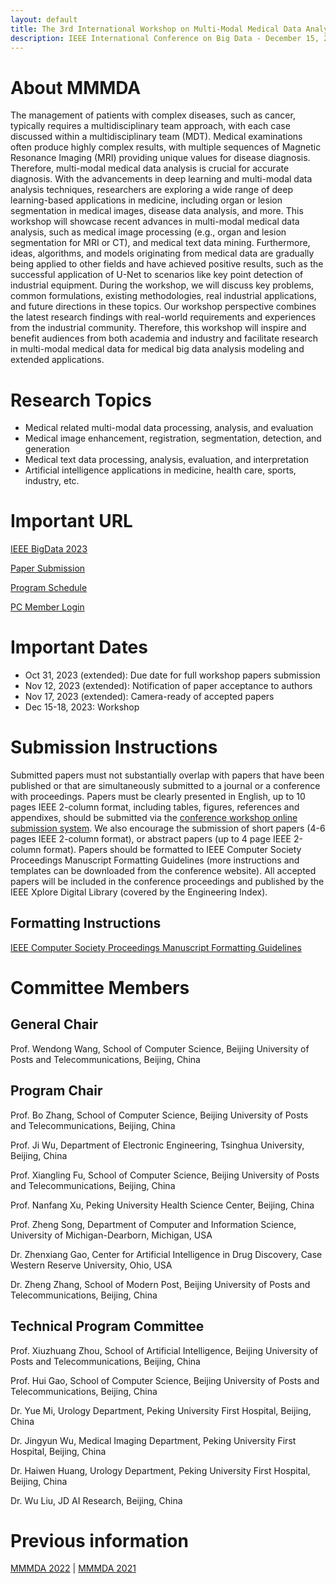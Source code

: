 ```yaml
---
layout: default
title: The 3rd International Workshop on Multi-Modal Medical Data Analysis
description: IEEE International Conference on Big Data - December 15, 2023, Sorrento, Italy
---
```


# About MMMDA

The management of patients with complex diseases, such as cancer, typically requires a multidisciplinary team approach, with each case discussed within a multidisciplinary team (MDT). Medical examinations often produce highly complex results, with multiple sequences of Magnetic Resonance Imaging (MRI) providing unique values for disease diagnosis. Therefore, multi-modal medical data analysis is crucial for accurate diagnosis. With the advancements in deep learning and multi-modal data analysis techniques, researchers are exploring a wide range of deep learning-based applications in medicine, including organ or lesion segmentation in medical images, disease data analysis, and more. This workshop will showcase recent advances in multi-modal medical data analysis, such as medical image processing (e.g., organ and lesion segmentation for MRI or CT), and medical text data mining. Furthermore, ideas, algorithms, and models originating from medical data are gradually being applied to other fields and have achieved positive results, such as the successful application of U-Net to scenarios like key point detection of industrial equipment. During the workshop, we will discuss key problems, common formulations, existing methodologies, real industrial applications, and future directions in these topics. Our workshop perspective combines the latest research findings with real-world requirements and experiences from the industrial community. Therefore, this workshop will inspire and benefit audiences from both academia and industry and facilitate research in multi-modal medical data for medical big data analysis modeling and extended applications.

# Research Topics

- Medical related multi-modal data processing, analysis, and evaluation
- Medical image enhancement, registration, segmentation, detection, and generation
- Medical text data processing, analysis, evaluation, and interpretation
- Artificial intelligence applications in medicine, health care, sports, industry, etc.

# Important URL

[IEEE BigData 2023](http://bigdataieee.org/BigData2023/)

[Paper Submission](https://wi-lab.com/cyberchair/2023/bigdata23/scripts/submit.php?subarea=S07&undisplay_detail=1&wh=/cyberchair/2023/bigdata23/scripts/ws_submit.php)

[Program Schedule](http://bigdataieee.org/BigData2023/)

[PC Member Login](https://wi-lab.com/cyberchair/2023/bigdata23/pcmb/pc_index.php?subarea=S07)

# Important Dates

- Oct 31, 2023 (extended): Due date for full workshop papers submission
- Nov 12, 2023 (extended): Notification of paper acceptance to authors
- Nov 17, 2023 (extended): Camera-ready of accepted papers
- Dec 15-18, 2023: Workshop

# Submission Instructions

Submitted papers must not substantially overlap with papers that have been published or that are simultaneously submitted to a journal or a conference with proceedings. Papers must be clearly presented in English, up to 10 pages IEEE 2-column format, including tables, figures, references and appendixes, should be submitted via the [conference workshop online submission system](https://wi-lab.com/cyberchair/2023/bigdata23/scripts/submit.php?subarea=S07&undisplay_detail=1&wh=/cyberchair/2023/bigdata23/scripts/ws_submit.php). We also encourage the submission of short papers (4-6 pages IEEE 2-column format), or abstract papers (up to 4 page IEEE 2-column format). Papers should be formatted to IEEE Computer Society Proceedings Manuscript Formatting Guidelines (more instructions and templates can be downloaded from the conference website). All accepted papers will be included in the conference proceedings and published by the IEEE Xplore Digital Library (covered by the Engineering Index).

## Formatting Instructions

[IEEE Computer Society Proceedings Manuscript Formatting Guidelines](https://www.ieee.org/conferences/publishing/templates.html)


# Committee Members

## General Chair

Prof. Wendong Wang, School of Computer Science, Beijing University of Posts and Telecommunications, Beijing, China

## Program Chair

Prof. Bo Zhang, School of Computer Science, Beijing University of Posts and Telecommunications, Beijing, China

Prof. Ji Wu, Department of Electronic Engineering, Tsinghua University, Beijing, China

Prof. Xiangling Fu, School of Computer Science, Beijing University of Posts and Telecommunications, Beijing, China

Prof. Nanfang Xu, Peking University Health Science Center, Beijing, China

Prof. Zheng Song, Department of Computer and Information Science, University of Michigan-Dearborn, Michigan, USA

Dr. Zhenxiang Gao, Center for Artificial Intelligence in Drug Discovery, Case Western Reserve University, Ohio, USA

Dr. Zheng Zhang, School of Modern Post, Beijing University of Posts and Telecommunications, Beijing, China


## Technical Program Committee

Prof. Xiuzhuang Zhou, School of Artificial Intelligence, Beijing University of Posts and Telecommunications, Beijing, China

Prof. Hui Gao, School of Computer Science, Beijing University of Posts and Telecommunications, Beijing, China

Dr. Yue Mi, Urology Department, Peking University First Hospital, Beijing, China

Dr. Jingyun Wu, Medical Imaging Department, Peking University First Hospital, Beijing, China

Dr. Haiwen Huang, Urology Department, Peking University First Hospital, Beijing, China

Dr. Wu Liu, JD AI Research, Beijing, China


# Previous information

[MMMDA 2022](https://mmmda.bupt.cc/2022.html) | [MMMDA 2021](https://mmmda.bupt.cc/2021.html)
